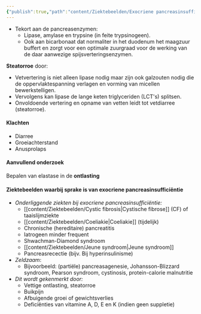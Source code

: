 ```yaml
---
{"publish":true,"path":"content/Ziektebeelden/Exocriene pancreasinsufficiëntie.md","permalink":"/content/ziektebeelden/exocriene-pancreasinsufficientie/","title":"Exocriene pancreasinsufficiëntie","tags":["MDL/Malabsorbtie-maldigestie","Ziektebeeld"]}
---
```





- Tekort aan de pancreasenzymen:
    - Lipase, amylase en trypsine (in feite trypsinogeen).
    - Ook aan bicarbonaat dat normaliter in het duodenum het maagzuur buffert en zorgt voor een optimale zuurgraad voor de werking van de daar aanwezige spijsverteringsenzymen.

**Steatorroe** door: 

- Vetvertering is niet alleen lipase nodig maar zijn ook galzouten nodig die de oppervlaktespanning verlagen en vorming van micellen bewerkstelligen. 
- Vervolgens kan lipase de lange keten triglyceriden (LCT's) splitsen. 
- Onvoldoende vertering en opname van vetten leidt tot vetdiarree (steatorroe).

#### Klachten

- Diarree
- Groeiachterstand
- Anusprolaps

#### Aanvullend onderzoek

Bepalen van elastase in de **ontlasting**

#### Ziektebeelden waarbij sprake is van exocriene pancreasinsufficiëntie
- *Onderliggende ziekten bij exocriene pancreasinsufficiëntie:*
    - [[content/Ziektebeelden/Cystic fibrosis\|Cystische fibrose]] (CF) of taaislijmziekte
    - [[content/Ziektebeelden/Coeliakie\|Coeliakie]] (tijdelijk)
    - Chronische (hereditaire) pancreatitis
    - Iatrogeen minder frequent
    - Shwachman-Diamond syndroom
    - [[content/Ziektebeelden/Jeune syndroom\|Jeune syndroom]]
    - Pancreasrecectie (bijv. Bij hyperinsulinisme)
- *Zeldzaam*:
	- Bijvoorbeeld: (partiële) pancreasagenesie, Johansson-Blizzard syndroom, Pearson syndroom, cystinosis, protein-calorie malnutritie
- *Dit wordt gekenmerkt door:*
    - Vettige ontlasting, steatorroe
    - Buikpijn
    - Afbuigende groei of gewichtsverlies
    - Deficiënties van vitamine A, D, E en K (indien geen suppletie)